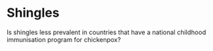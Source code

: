 # Shingles
Is shingles less prevalent in countries that have a national childhood immunisation program for chickenpox?
